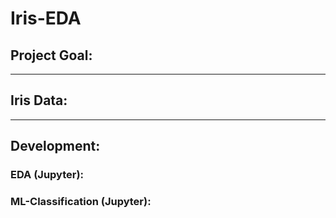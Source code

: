# Iris-EDA

## Project Goal:

---

## Iris Data:

---

## Development:
### EDA (Jupyter):

### ML-Classification (Jupyter):
